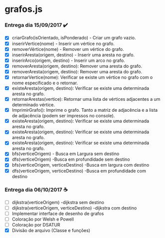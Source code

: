 # grafos.js 

### Entrega dia 15/09/2017 :heavy_check_mark:

- [x] criarGrafo(isOrientado, isPonderado) - Criar um grafo vazio.
- [x] inserirVertice(nome) - Inserir um vértice no grafo.
- [x] removerVértice(nome) - Remover um vértice do grafo.
- [x] inserirAresta(origem, destino) - Inserir uma aresta no grafo. 
- [x] inserirArco(origem, destino) - Inserir um arco no grafo. 
- [x] removerAresta(origem, destino): Remover uma aresta do grafo.
- [x] removerAresta(origem, destino): Remover uma aresta do grafo.
- [x] retornarVertice(nome): Verificar se existe um vértice no grafo com o nome específicado e o retornar.
- [x] existeAresta(origem, destino): Verificar se existe uma determinada aresta no grafo.
- [x] retornarArestas(vertice): Retornar uma lista de vértices adjacentes a um determinado vértice.
- [x] ImprimirGrafo(): Imprime o grafo. Tanto a matriz de adjacência e a lista de adjacência (podem ser impressos no console).
- [x] existeAresta(origem, destino): Verificar se existe uma determinada aresta no grafo.
- [x] existeAresta(origem, destino): Verificar se existe uma determinada aresta no grafo.
- [x] existeAresta(origem, destino): Verificar se existe uma determinada aresta no grafo.
- [x] bfs(verticeOrigem) - Busca em Largura sem destino
- [x] dfs(verticeOrigem) -Busca em profundidade sem destino
- [x] bfs(verticeOrigem, verticeDestino) -Busca em largura com destino
- [x] dfs(verticeOrigem, verticeDestino) -Busca em profundidade com destino

### Entrega dia 06/10/2017 :coffee:

- [ ] dijkstra(verticeOrigem) -dijkstra sem destino
- [ ] dijkstra(verticeOrigem, verticeDestino) -dijkstra com destino
- [ ] Implementar interface de desenho de grafos
- [ ] Coloração por Welsh e Powell
- [ ] Coloração por DSATUR
- [x] Divisão de arquivo (Classe e funções)
